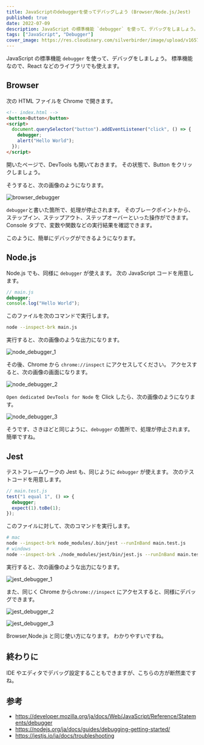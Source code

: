 ```yaml
---
title: JavaScriptのdebuggerを使ってデバッグしよう (Browser/Node.js/Jest)
published: true
date: 2022-07-09
description: JavaScript の標準機能 `debugger` を使って、デバッグをしましょう。標準機能なので、React などのライブラリでも使えます。
tags: ["JavaScript", "Debugger"]
cover_image: https://res.cloudinary.com/silverbirder/image/upload/v1657366278/silver-birder.github.io/blog/timothy-dykes-LhqLdDPcSV8-unsplash.jpg
---
```


JavaScript の標準機能 `debugger` を使って、デバッグをしましょう。
標準機能なので、React などのライブラリでも使えます。

## Browser

次の HTML ファイルを Chrome で開きます。

```html
<!-- index.html -->
<button>Button</button>
<script>
  document.querySelector("button").addEventListener("click", () => {
    debugger;
    alert("Hello World");
  });
</script>
```

開いたページで、DevTools も開いておきます。
その状態で、Button をクリックしましょう。

そうすると、次の画像のようになります。

![browser_debugger](https://res.cloudinary.com/silverbirder/image/upload/v1657342288/silver-birder.github.io/blog/browser_debugger.png)

`debugger`と書いた箇所で、処理が停止されます。
そのブレークポイントから、ステップイン、ステップアウト、ステップオーバーといった操作ができます。
Console タブで、変数や関数などの実行結果を確認できます。

このように、簡単にデバッグができるようになります。

## Node.js

Node.js でも、同様に `debugger` が使えます。
次の JavaScript コードを用意します。

```javascript
// main.js
debugger;
console.log("Hello World");
```

このファイルを次のコマンドで実行します。

```bash
node --inspect-brk main.js
```

実行すると、次の画像のような出力になります。

![node_debugger_1](https://res.cloudinary.com/silverbirder/image/upload/v1657342288/silver-birder.github.io/blog/node_debugger_1.png)

その後、Chrome から `chrome://inspect` にアクセスしてください。
アクセスすると、次の画像の画面になります。

![node_debugger_2](https://res.cloudinary.com/silverbirder/image/upload/v1657342288/silver-birder.github.io/blog/node_debugger_2.png)

`Open dedicated DevTools for Node` を Click したら、次の画像のようになります。

![node_debugger_3](https://res.cloudinary.com/silverbirder/image/upload/v1657342289/silver-birder.github.io/blog/node_debugger_3.png)

そうです、さきほどと同じように、`debugger` の箇所で、処理が停止されます。
簡単ですね。

## Jest

テストフレームワークの Jest も、同じように `debugger` が使えます。
次のテストコードを用意します。

```javascript
// main.test.js
test("1 equal 1", () => {
  debugger;
  expect(1).toBe(1);
});
```

このファイルに対して、次のコマンドを実行します。

```bash
# mac
node --inspect-brk node_modules/.bin/jest --runInBand main.test.js
# windows
node --inspect-brk ./node_modules/jest/bin/jest.js --runInBand main.test.js
```

実行すると、次の画像のような出力になります。

![jest_debugger_1](https://res.cloudinary.com/silverbirder/image/upload/v1657342288/silver-birder.github.io/blog/jest_debugger_1.png)

また、同じく Chrome から`chrome://inspect` にアクセスすると、同様にデバッグできます。

![jest_debugger_2](https://res.cloudinary.com/silverbirder/image/upload/v1657342288/silver-birder.github.io/blog/jest_debugger_2.png)

![jest_debugger_3](https://res.cloudinary.com/silverbirder/image/upload/v1657342288/silver-birder.github.io/blog/jest_debugger_3.png)

Browser,Node.js と同じ使い方になります。
わかりやすいですね。

## 終わりに

IDE やエディタでデバッグ設定することもできますが、こちらの方が断然楽ですね。

## 参考

- https://developer.mozilla.org/ja/docs/Web/JavaScript/Reference/Statements/debugger
- https://nodejs.org/ja/docs/guides/debugging-getting-started/
- https://jestjs.io/ja/docs/troubleshooting
